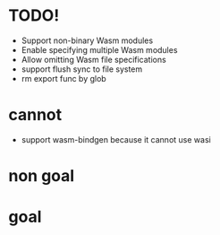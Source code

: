 # TODO!
- Support non-binary Wasm modules
- Enable specifying multiple Wasm modules
- Allow omitting Wasm file specifications
- support flush sync to file system
- rm export func by glob

# cannot
- support wasm-bindgen
  because it cannot use wasi

# non goal

# goal

